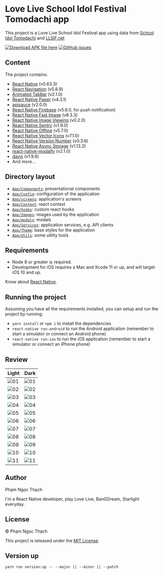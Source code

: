 # Love Live School Idol Festival Tomodachi app

This project is a Love Live School Idol Festival app using data from [School Idol Tomodachi](https://schoolido.lu/) and [LLSIF.net](https://llsif.net/)

[![Download APK file here](https://img.shields.io/github/downloads/pnthach95/LLSIFTomodachiApp/total.svg?style=flat-square)](https://github.com/pnthach95/LLSIFTomodachiApp/releases)
[![GitHub issues](https://img.shields.io/github/issues/pnthach95/LLSIFTomodachiApp.svg?style=flat-square)](https://github.com/pnthach95/LLSIFTomodachiApp/issues)

## Content

The project contains:

- [React Native](https://reactnative.dev/) (v0.63.3)
- [React Navigation](https://reactnavigation.org/) (v5.8.9)
- [Animated TabBar](https://github.com/gorhom/react-native-animated-tabbar) (v2.1.0)
- [React Native Paper](https://callstack.github.io/react-native-paper/) (v4.3.1)
- [apisauce](https://github.com/infinitered/apisauce) (v2.0.0)
- [React Native Firebase](https://v5.rnfirebase.io/docs/v5.x.x/getting-started) (v5.6.0, for push notification)
- [React Native Fast Image](https://github.com/DylanVann/react-native-fast-image) (v8.3.3)
- [React Native Image Viewing](https://github.com/jobtoday/react-native-image-viewing) (v0.2.0)
- [React Native Sentry](https://sentry.io) (v1.9.0)
- [React Native Offline](https://github.com/rgommezz/react-native-offline) (v5.7.0)
- [React Native Vector Icons](https://github.com/oblador/react-native-vector-icons) (v7.1.0)
- [React Native Version Number](https://github.com/APSL/react-native-version-number) (v0.3.6)
- [React Native Async Storage](https://react-native-async-storage.github.io/async-storage/) (v1.13.2)
- [react-native-modalfy](https://colorfy-software.gitbook.io/react-native-modalfy/) (v2.1.0)
- [dayjs](https://day.js.org/) (v1.9.6)
- And more...

## Directory layout

- [`App/Components`](App/Components): presentational components
- [`App/Config`](App/Config): configuration of the application
- [`App/screens`](App/screens): application's screens
- [`App/Context`](App/Context): react context
- [`App/hooks`](App/hooks): custom react hooks
- [`App/Images`](App/Images): images used by the application
- [`App/modals`](App/modals): modals
- [`App/Services`](App/Services): application services, e.g. API clients
- [`App/Theme`](App/Theme): base styles for the application
- [`App/Utils`](App/Utils): some utility tools

## Requirements

- Node 8 or greater is required.
- Development for iOS requires a Mac and Xcode 11 or up, and will target iOS 10 and up.

Know about [React Native](https://reactnative.dev).

## Running the project

Assuming you have all the requirements installed, you can setup and run the project by running:

- `yarn install` or `npm i` to install the dependencies
- `react-native run-android` to run the Android application (remember to start a simulator or connect an Android phone)
- `react-native run-ios` to run the iOS application (remember to start a simulator or connect an iPhone phone)

## Review

| Light                           | Dark                                 |
| ------------------------------- | ------------------------------------ |
| ![01](docs/images/0.4.0/01.png) | ![01](docs/images/0.4.0/01_dark.png) |
| ![02](docs/images/0.4.0/02.png) | ![02](docs/images/0.4.0/02_dark.png) |
| ![03](docs/images/0.4.0/03.png) | ![03](docs/images/0.4.0/03_dark.png) |
| ![04](docs/images/0.4.0/04.png) | ![04](docs/images/0.4.0/04_dark.png) |
| ![05](docs/images/0.4.0/05.png) | ![05](docs/images/0.4.0/05_dark.png) |
| ![06](docs/images/0.4.0/06.png) | ![06](docs/images/0.4.0/06_dark.png) |
| ![07](docs/images/0.4.0/07.png) | ![07](docs/images/0.4.0/07_dark.png) |
| ![08](docs/images/0.4.0/08.png) | ![08](docs/images/0.4.0/08_dark.png) |
| ![09](docs/images/0.4.0/09.png) | ![09](docs/images/0.4.0/09_dark.png) |
| ![10](docs/images/0.4.0/10.png) | ![10](docs/images/0.4.0/10_dark.png) |
| ![11](docs/images/0.4.0/11.png) | ![11](docs/images/0.4.0/11_dark.png) |

## Author

Phạm Ngọc Thạch

I'm a React Native developer, play Love Live, BanGDream, Starlight everyday.

## License

© Phạm Ngọc Thạch

This project is released under the [MIT License](LICENSE).

## Version up

`yarn run version:up -- --major || --minor || --patch`
